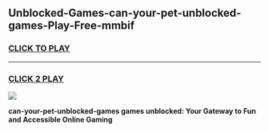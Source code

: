 
## Unblocked-Games-can-your-pet-unblocked-games-Play-Free-mmbif
<h3>
<a href="https://premium76.site?title=can-your-pet-unblocked-games&ref=19M">CLICK TO PLAY</a></h3>
<hr>

<h3>
<a href="https://premium76.site?title=can-your-pet-unblocked-games&ref=19M">CLICK 2 PLAY</a>
  
</h3>

<a href="https://premium76.site?title=can-your-pet-unblocked-games&ref=19M"><img src="https://clearcache.store/games.png"></a>


**can-your-pet-unblocked-games games unblocked: Your Gateway to Fun and Accessible Online Gaming**
